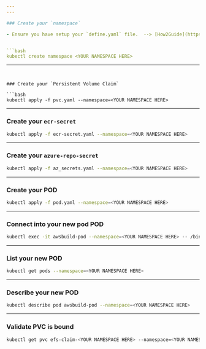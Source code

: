 ```yaml
---
---

### Create your `namespace`

- Ensure you have setup your `define.yaml` file.  --> [How2Guide](https://nexuscognitive.atlassian.net/wiki/spaces/CDPSAASTeam/pages/208732161/K8s+-+How+to+Create+a+Service+Account+and+Credentials+to+access+EKS+Cluster)


```bash
kubectl create namespace <YOUR NAMESPACE HERE>
```

---
```


### Create your `Persistent Volume Claim`

```bash
kubectl apply -f pvc.yaml --namespace=<YOUR NAMESPACE HERE>
```

---

### Create your `ecr-secret`

```bash
kubectl apply -f ecr-secret.yaml --namespace=<YOUR NAMESPACE HERE>
```


---

### Create your `azure-repo-secret`

```bash
kubectl apply -f az_secrets.yaml --namespace=<YOUR NAMESPACE HERE>
```

---

### Create your POD 

```bash
kubectl apply -f pod.yaml --namespace=<YOUR NAMESPACE HERE>
```

---

### Connect into your new pod POD 

```bash
kubectl exec -it awsbuild-pod --namespace=<YOUR NAMESPACE HERE> -- /bin/bash
```
---

### List your new POD 

```bash
kubectl get pods --namespace=<YOUR NAMESPACE HERE>
```

---

### Describe your new POD 

```bash
kubectl describe pod awsbuild-pod --namespace=<YOUR NAMESPACE HERE>
```


---

### Validate PVC is bound

```bash
kubectl get pvc efs-claim-<YOUR NAMESPACE HERE> --namespace=<YOUR NAMESPACE HERE>
```

